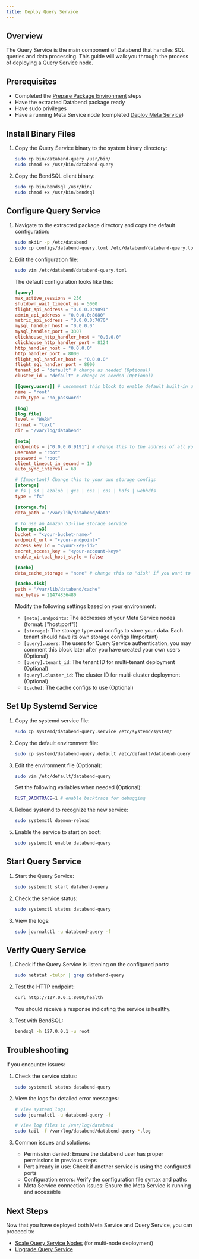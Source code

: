 ```yaml
---
title: Deploy Query Service
---
```


## Overview

The Query Service is the main component of Databend that handles SQL queries and data processing. This guide will walk you through the process of deploying a Query Service node.

## Prerequisites

- Completed the [Prepare Package Environment](01-prepare.md) steps
- Have the extracted Databend package ready
- Have sudo privileges
- Have a running Meta Service node (completed [Deploy Meta Service](02-deploy-metasrv.md))

## Install Binary Files

1. Copy the Query Service binary to the system binary directory:
   ```bash
   sudo cp bin/databend-query /usr/bin/
   sudo chmod +x /usr/bin/databend-query
   ```

2. Copy the BendSQL client binary:
   ```bash
   sudo cp bin/bendsql /usr/bin/
   sudo chmod +x /usr/bin/bendsql
   ```

## Configure Query Service

1. Navigate to the extracted package directory and copy the default configuration:
   ```bash
   sudo mkdir -p /etc/databend
   sudo cp configs/databend-query.toml /etc/databend/databend-query.toml
   ```

2. Edit the configuration file:
   ```bash
   sudo vim /etc/databend/databend-query.toml
   ```

   The default configuration looks like this:
   ```toml
   [query]
   max_active_sessions = 256
   shutdown_wait_timeout_ms = 5000
   flight_api_address = "0.0.0.0:9091"
   admin_api_address = "0.0.0.0:8080"
   metric_api_address = "0.0.0.0:7070"
   mysql_handler_host = "0.0.0.0"
   mysql_handler_port = 3307
   clickhouse_http_handler_host = "0.0.0.0"
   clickhouse_http_handler_port = 8124
   http_handler_host = "0.0.0.0"
   http_handler_port = 8000
   flight_sql_handler_host = "0.0.0.0"
   flight_sql_handler_port = 8900
   tenant_id = "default" # change as needed (Optional)
   cluster_id = "default" # change as needed (Optional)

   [[query.users]] # uncomment this block to enable default built-in user "root"
   name = "root"
   auth_type = "no_password"

   [log]
   [log.file]
   level = "WARN"
   format = "text"
   dir = "/var/log/databend"

   [meta]
   endpoints = ["0.0.0.0:9191"] # change this to the address of all your Meta Service nodes
   username = "root"
   password = "root"
   client_timeout_in_second = 10
   auto_sync_interval = 60

   # (Important) Change this to your own storage configs
   [storage]
   # fs | s3 | azblob | gcs | oss | cos | hdfs | webhdfs
   type = "fs"

   [storage.fs]
   data_path = "/var/lib/databend/data"

   # To use an Amazon S3-like storage service
   [storage.s3]
   bucket = "<your-bucket-name>"
   endpoint_url = "<your-endpoint>"
   access_key_id = "<your-key-id>"
   secret_access_key = "<your-account-key>"
   enable_virtual_host_style = false

   [cache]
   data_cache_storage = "none" # change this to "disk" if you want to enable local disk cache

   [cache.disk]
   path = "/var/lib/databend/cache"
   max_bytes = 21474836480
   ```

   Modify the following settings based on your environment:
   - `[meta].endpoints`: The addresses of your Meta Service nodes (format: ["host:port"])
   - `[storage]`: The storage type and configs to store your data. Each tenant should have its own storage configs (Important)
   - `[query].users`: The users for Query Service authentication, you may comment this block later after you have created your own users (Optional)
   - `[query].tenant_id`: The tenant ID for multi-tenant deployment (Optional)
   - `[query].cluster_id`: The cluster ID for multi-cluster deployment (Optional)
   - `[cache]`: The cache configs to use (Optional)

## Set Up Systemd Service

1. Copy the systemd service file:
   ```bash
   sudo cp systemd/databend-query.service /etc/systemd/system/
   ```

2. Copy the default environment file:
   ```bash
   sudo cp systemd/databend-query.default /etc/default/databend-query
   ```

3. Edit the environment file (Optional):
   ```bash
   sudo vim /etc/default/databend-query
   ```

   Set the following variables when needed (Optional):
   ```bash
   RUST_BACKTRACE=1 # enable backtrace for debugging
   ```

4. Reload systemd to recognize the new service:
   ```bash
   sudo systemctl daemon-reload
   ```

5. Enable the service to start on boot:
   ```bash
   sudo systemctl enable databend-query
   ```

## Start Query Service

1. Start the Query Service:
   ```bash
   sudo systemctl start databend-query
   ```

2. Check the service status:
   ```bash
   sudo systemctl status databend-query
   ```

3. View the logs:
   ```bash
   sudo journalctl -u databend-query -f
   ```

## Verify Query Service

1. Check if the Query Service is listening on the configured ports:
   ```bash
   sudo netstat -tulpn | grep databend-query
   ```

2. Test the HTTP endpoint:
   ```bash
   curl http://127.0.0.1:8000/health
   ```

   You should receive a response indicating the service is healthy.

3. Test with BendSQL:
   ```bash
   bendsql -h 127.0.0.1 -u root
   ```

## Troubleshooting

If you encounter issues:

1. Check the service status:
   ```bash
   sudo systemctl status databend-query
   ```

2. View the logs for detailed error messages:
   ```bash
   # View systemd logs
   sudo journalctl -u databend-query -f

   # View log files in /var/log/databend
   sudo tail -f /var/log/databend/databend-query-*.log
   ```

3. Common issues and solutions:
   - Permission denied: Ensure the databend user has proper permissions in previous steps
   - Port already in use: Check if another service is using the configured ports
   - Configuration errors: Verify the configuration file syntax and paths
   - Meta Service connection issues: Ensure the Meta Service is running and accessible

## Next Steps

Now that you have deployed both Meta Service and Query Service, you can proceed to:
- [Scale Query Service Nodes](05-scale-query.md) (for multi-node deployment)
- [Upgrade Query Service](07-upgrade-query.md) 
